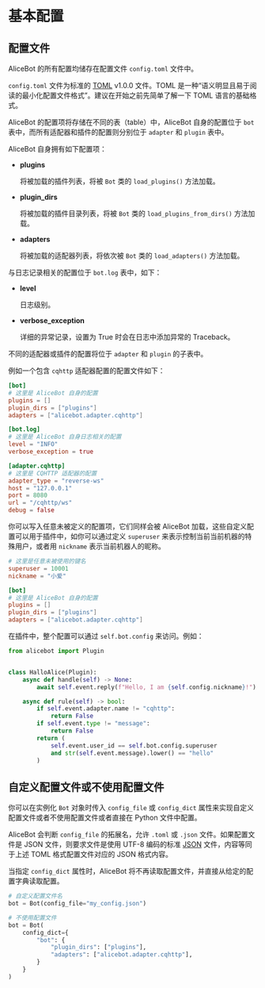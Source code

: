 # 基本配置

## 配置文件

AliceBot 的所有配置均储存在配置文件 `config.toml` 文件中。

`config.toml` 文件为标准的 [TOML](https://toml.io/) v1.0.0 文件。TOML 是一种“语义明显且易于阅读的最小化配置文件格式”。建议在开始之前先简单了解一下 TOML 语言的基础格式。

AliceBot 的配置项将存储在不同的表（table）中，AliceBot 自身的配置位于 `bot` 表中，而所有适配器和插件的配置则分别位于 `adapter` 和 `plugin` 表中。

AliceBot 自身拥有如下配置项：

- **plugins**

  将被加载的插件列表，将被 `Bot` 类的 `load_plugins()` 方法加载。

- **plugin_dirs**

  将被加载的插件目录列表，将被 `Bot` 类的 `load_plugins_from_dirs()` 方法加载。

- **adapters**

  将被加载的适配器列表，将依次被 `Bot` 类的 `load_adapters()` 方法加载。

与日志记录相关的配置位于 `bot.log` 表中，如下：

- **level**

  日志级别。

- **verbose_exception**

  详细的异常记录，设置为 True 时会在日志中添加异常的 Traceback。

不同的适配器或插件的配置将位于 `adapter` 和 `plugin` 的子表中。

例如一个包含 `cqhttp` 适配器配置的配置文件如下：

```toml
[bot]
# 这里是 AliceBot 自身的配置
plugins = []
plugin_dirs = ["plugins"]
adapters = ["alicebot.adapter.cqhttp"]

[bot.log]
# 这里是 AliceBot 自身日志相关的配置
level = "INFO"
verbose_exception = true

[adapter.cqhttp]
# 这里是 CQHTTP 适配器的配置
adapter_type = "reverse-ws"
host = "127.0.0.1"
port = 8080
url = "/cqhttp/ws"
debug = false
```

你可以写入任意未被定义的配置项，它们同样会被 AliceBot 加载，这些自定义配置可以用于插件中，如你可以通过定义 `superuser` 来表示控制当前当前机器的特殊用户，或者用 `nickname` 表示当前机器人的昵称。

```toml
# 这里是任意未被使用的键名
superuser = 10001
nickname = "小爱"

[bot]
# 这里是 AliceBot 自身的配置
plugins = []
plugin_dirs = ["plugins"]
adapters = ["alicebot.adapter.cqhttp"]

```

在插件中，整个配置可以通过 `self.bot.config` 来访问。例如：

```python
from alicebot import Plugin


class HalloAlice(Plugin):
    async def handle(self) -> None:
        await self.event.reply(f"Hello, I am {self.config.nickname}!")

    async def rule(self) -> bool:
        if self.event.adapter.name != "cqhttp":
            return False
        if self.event.type != "message":
            return False
        return (
            self.event.user_id == self.bot.config.superuser
            and str(self.event.message).lower() == "hello"
        )

```

## 自定义配置文件或不使用配置文件

你可以在实例化 `Bot` 对象时传入 `config_file` 或 `config_dict` 属性来实现自定义配置文件或者不使用配置文件或者直接在 Python 文件中配置。

AliceBot 会判断 `config_file` 的拓展名，允许 `.toml` 或 `.json` 文件。如果配置文件是 JSON 文件，则要求文件是使用 UTF-8 编码的标准 [JSON](https://www.json.org/) 文件，内容等同于上述 TOML 格式配置文件对应的 JSON 格式内容。

当指定 `config_dict` 属性时，AliceBot 将不再读取配置文件，并直接从给定的配置字典读取配置。

```python
# 自定义配置文件名
bot = Bot(config_file="my_config.json")

# 不使用配置文件
bot = Bot(
    config_dict={
        "bot": {
            "plugin_dirs": ["plugins"],
            "adapters": ["alicebot.adapter.cqhttp"],
        }
    }
)

```
